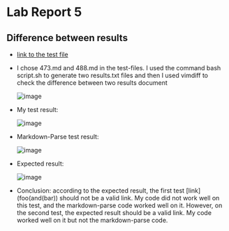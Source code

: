 # Lab Report 5

## Difference between results
- [link to the test file ](https://github.com/Henryfzh/CSE-15L-Markdown-parser/tree/main/test-files)

- I chose 473.md and 488.md in the test-files. I used the command bash script.sh to generate two results.txt files and then I used vimdiff to check the difference between two results document

    ![image](https://user-images.githubusercontent.com/59184714/171757276-f25b3f31-f41e-4984-837f-4845ef5fb736.png)
    
 - My test result:
 
    ![image](https://user-images.githubusercontent.com/59184714/171757377-fd88686b-2eb6-4ea5-b650-7c5adda86eae.png)
  
 - Markdown-Parse test result:
 
    ![image](https://user-images.githubusercontent.com/59184714/171757445-560cb4fe-5539-4bd7-80d2-c60a919514d8.png)
    
 - Expected result:
  
    ![image](https://user-images.githubusercontent.com/59184714/171758009-e5af5d44-5b70-4200-94bf-8abff0838ae7.png)

 - Conclusion: according to the expected result, the first test [link](foo(and(bar)) should not be a valid link. My code did not work well on this test, and the markdown-parse code worked well on it. However, on the second test, the expected result should be a valid link. My code worked well on it but not the markdown-parse code.
  
